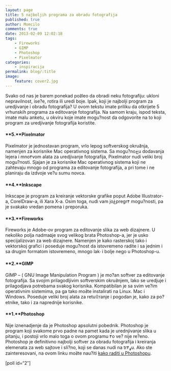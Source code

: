 ```yaml
---
layout: page
title: 5 najboljih programa za obradu fotografija
published: true
author: Momcilo
comments: true
date: 2013-02-09 12:02:18
tags:
    - Fireworks
    - GIMP
    - Photoshop
    - Pixelmator
categories:
    - inspiracija
permalink: blog/:title
image:
    feature: cover2.jpg
---
```

Svako od nas je barem ponekad poߥleo da obradi neku fotografiju: ukloni nepravilnost, ise?e, rotira ili uredi boje. Ipak, koji je najbolji program za uredjivanje i obradu fotografija? U ovom tekstu imate priliku da otkrijete 5 vrhunskih programa za editovanje fotografija. Na samom kraju, ispod teksta, imate malu anketu, u okviru koje imate mogu?nost da odgovorite na to koji program za uredjivanje fotografija koristite.

#### **5.**Pixelmator


  
Pixelmator je jednostavan program, vrlo lepog softverskog okruߥnja, namenjen za korisnike Mac operativnog sistema. Sa mogu?noڿu dodavanja lejera i mno۴vom alata za uredjivanje fotografija, Pixelmator nudi veliki broj mogu?nosti. Sjajan je za korisnike Mac operativnog sistema koji ne zahtevaju mnogo od programa za editovanje fotografija, a pri tome i ne planiraju da izdvoje ve?u sumu novca.

#### **4.**Inkscape


  
Inkscape je program za kreiranje vektorske grafike poput Adobe Illustrator-a, CorelDraw-a, ili Xara X-a. Osim toga, nudi vam joڠpregr۴ mogu?nosti, pa je svakako vredan pomena i preporuka. 

#### **3.**Fireworks


  
Fireworks je Adobe-ov program za editovanje slika za web dizajnere. U nekoliko polja nadma۵je svog velikog brata Photoshop-a, jer je usko specijalizovan za web dizajnere. Namenjen je kako rasterskoj tako i vektorskoj grafici i poseduje mogu?nost da istovremeno radite i sa jednim i sa drugim formatom istovremeno, mnogo lakۥ i bolje nego u Photoshop-u.

#### **2.**GIMP


  
GIMP &#8211; ( GNU Image Manipulation Program ) je mo?an softver za editovanje fotografija. Sa svojim prilagodljivim softverskim okruߥnjem, lako se uredjuje i prilagodjava potrebama svakog korisnika. Kompatibilan je sa svim ve?im operativnim sistemima, pa ga tako moߥte instalirati na Linux. Mac i Windows. Poseduje veliki broj alata za retu۩ranje i pogodan je, kako za po?etnike, tako i za naprednije korisnike. 

#### **1.**Photoshop


  
Nije iznenadjenje da je Photoshop apsolutni pobednik. Photoshop je program koji svakome prvo padne na pamet kada je urednjivanje slika u pitanju, i postoji vrlo malo toga o ovom programu ۴o ve? nije re?eno. Photoshop je definitivno najbolji softver za obradu fotografija i kreiranja elemenata za web sajtove i sli?no, koji se danas nudi na trߩ۴u. Ako ste zainteresovani, na ovom linku moߥte nau?iti [kako raditi u Photoshopu][1].

[poll id=&#8220;2&#8243;]

 [1]: http://localhost/sedmica1/photoshop/ "Photoshop tutorijali"